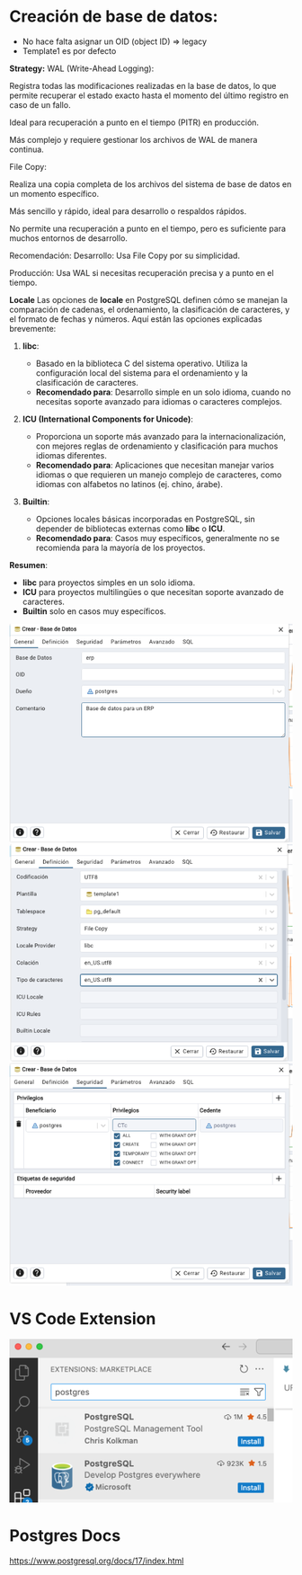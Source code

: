 # Creación de base de datos:
- No hace falta asignar un OID (object ID) => legacy
- Template1 es por defecto

**Strategy:**
WAL (Write-Ahead Logging):

Registra todas las modificaciones realizadas en la base de datos, lo que permite recuperar el estado exacto hasta el momento del último registro en caso de un fallo.

Ideal para recuperación a punto en el tiempo (PITR) en producción.

Más complejo y requiere gestionar los archivos de WAL de manera continua.

File Copy:

Realiza una copia completa de los archivos del sistema de base de datos en un momento específico.

Más sencillo y rápido, ideal para desarrollo o respaldos rápidos.

No permite una recuperación a punto en el tiempo, pero es suficiente para muchos entornos de desarrollo.

Recomendación:
Desarrollo: Usa File Copy por su simplicidad.

Producción: Usa WAL si necesitas recuperación precisa y a punto en el tiempo.

**Locale**
Las opciones de **locale** en PostgreSQL definen cómo se manejan la comparación de cadenas, el ordenamiento, la clasificación de caracteres, y el formato de fechas y números. Aquí están las opciones explicadas brevemente:

1. **libc**:  
   - Basado en la biblioteca C del sistema operativo. Utiliza la configuración local del sistema para el ordenamiento y la clasificación de caracteres.
   - **Recomendado para**: Desarrollo simple en un solo idioma, cuando no necesitas soporte avanzado para idiomas o caracteres complejos.

2. **ICU (International Components for Unicode)**:  
   - Proporciona un soporte más avanzado para la internacionalización, con mejores reglas de ordenamiento y clasificación para muchos idiomas diferentes.
   - **Recomendado para**: Aplicaciones que necesitan manejar varios idiomas o que requieren un manejo complejo de caracteres, como idiomas con alfabetos no latinos (ej. chino, árabe).

3. **Builtin**:  
   - Opciones locales básicas incorporadas en PostgreSQL, sin depender de bibliotecas externas como **libc** o **ICU**.
   - **Recomendado para**: Casos muy específicos, generalmente no se recomienda para la mayoría de los proyectos.

**Resumen**:  
- **libc** para proyectos simples en un solo idioma.
- **ICU** para proyectos multilingües o que necesitan soporte avanzado de caracteres.
- **Builtin** solo en casos muy específicos.

![Crear DB](../../x-assets/UF1845/db1.png)
![Crear DB](../../x-assets/UF1845/db2.png)
![Crear DB](../../x-assets/UF1845/db3.png)

# VS Code Extension

![VS Code Extension](../../x-assets/UF1845/postgresextension.png)

# Postgres Docs
https://www.postgresql.org/docs/17/index.html
